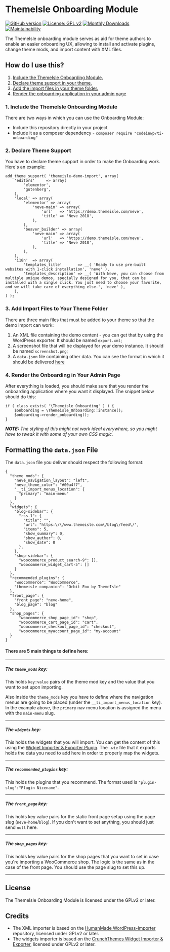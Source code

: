 # ThemeIsle Onboarding Module[![GitHub version](https://badge.fury.io/gh/Codeinwp%2Fti-onboarding.svg)](https://github.com/codeinwp/ti-onboarding)[![License: GPL v2](https://img.shields.io/badge/License-GPL%20v2-blue.svg)](https://www.gnu.org/licenses/gpl-2.0) [![Monthly Downloads](https://poser.pugx.org/codeinwp/ti-onboarding/d/monthly)](https://packagist.org/packages/codeinwp/ti-onboarding)[![Maintainability](https://api.codeclimate.com/v1/badges/0293152ac77178ca8718/maintainability)](https://codeclimate.com/github/abaicus/ti-onboarding/maintainability)The ThemeIsle onboarding module serves as aid for theme authors to enable an easier onboarding UX, allowing to install and activate plugins, change theme mods, and import content with XML files.How do I use this?---1. [Include the ThemeIsle Onboarding Module.](#1-include-the-themeisle-onboarding-module)2. [Declare theme support in your theme.](#2-declare-theme-support)3. [Add the import files in your theme folder.](#3-add-import-files-to-your-theme-folder)4. [Render the onboarding application in your admin page](#4-render-the-onboarding-in-your-admin-page)### 1. Include the ThemeIsle Onboarding ModuleThere are two ways in which you can use the Onboarding Module: - Include this repository directly in your project- Include it as a composer dependency - `composer require "codeinwp/ti-onboarding"`### 2. Declare Theme SupportYou have to declare theme support in order to make the Onboarding work. Here's an example:```add_theme_support( 'themeisle-demo-import', array(	'editors'     => array(		'elementor',		'gutenberg',	),	'local' => array(		'elementor' => array(			'neve-main' => array(				'url'   => 'https://demo.themeisle.com/neve',				'title' => 'Neve 2018',			),		),		'beaver_builder' => array(			'neve-main' => array(				'url'   => 'https://demo.themeisle.com/neve',				'title' => 'Neve 2018',			),		),	),	'i18n'  => array(		'templates_title'       => __( 'Ready to use pre-built websites with 1-click installation', 'neve' ),		'templates_description' => __( 'With Neve, you can choose from multiple unique demos, specially designed for you, that can be installed with a single click. You just need to choose your favorite, and we will take care of everything else.', 'neve' ),	),) );```### 3. Add Import Files to Your Theme FolderThere are three main files that must be added to your theme so that the demo import can work:1. An XML file containing the demo content - you can get that by using the WordPress exporter. It should be named `export.xml`;2. A screenshot file that will be displayed for your demo instance. It should be named `screenshot.png`;4. A `data.json` file containing other data. You can see the format in which it should be delivered [here](#-formatting-the-datajson-file)### 4. Render the Onboarding in Your Admin PageAfter everything is loaded, you should make sure that you render the onboarding application where you want it displayed.The snippet below should do this:```if ( class_exists( '\Themeisle_Onboarding' ) ) {	$onboarding = \Themeisle_Onboarding::instance();	$onboarding->render_onboarding();}```_**NOTE:** The styling of this might not work ideal everywhere, so you might have to tweak it with some of your own CSS magic._  Formatting the `data.json` File---The `data.json` file you deliver should respect the following format:```{  "theme_mods": {	"neve_navigation_layout": "left",	"neve_theme_color": "#00a4f7",  	"__ti_import_menus_location": {	  "primary": "main-menu"	}  },   "widgets": {	"blog-sidebar": {	  "rss-1": {		"title": "",		"url": "https:\/\/www.themeisle.com\/blog\/feed\/",		"items": 5,		"show_summary": 0,		"show_author": 0,		"show_date": 0	  },	},	"shop-sidebar": {	  "woocommerce_product_search-9": [],	  "woocommerce_widget_cart-5": []	}  },  "recommended_plugins": {	"woocommerce": "WooCommerce",	"themeisle-companion": "Orbit Fox by ThemeIsle"  },  "front_page": {	"front_page": "neve-home",	"blog_page": "blog"  },  "shop_pages": {	  "woocommerce_shop_page_id": "shop",	  "woocommerce_cart_page_id": "cart",	  "woocommerce_checkout_page_id": "checkout",	  "woocommerce_myaccount_page_id": "my-account"  }}```#### There are 5 main things to define here: ---##### The `theme_mods` key:This holds `key:value` pairs of the theme mod key and the value that you want to set upon importing.Also inside the `theme_mods` key you have to define where the navigation menus are going to be placed (under the `__ti_import_menus_location` key). In the example above, the `primary` nav menu location is assigned the menu with the `main-menu` slug. ---##### The `widgets` key:This holds the widgets that you will import. You can get the content of this using the [Widget Importer & Exporter Plugin](https://wordpress.org/plugins/widget-importer-exporter/). The `.wie` file that it exports holds the data you need to add here in order to properly map the widgets.---##### The `recommended_plugins` key:This holds the plugins that you recommend. The format used is `"plugin-slug":"Plugin Nicename"`.---##### The `front_page` key:This holds key value pairs for the static front page setup using the page slug (`neve-home`/`blog`). If you don't want to set anything, you should just send `null` here.---##### The `shop_pages` key:This holds key value pairs for the shop pages that you want to set in case you're importing a WooCommerce shop. The logic is the same as in the case of the front page. You should use the page slug to set this up.---License---The ThemeIsle Onboarding Module is licensed under the GPLv2 or later. Credits---- The XML importer is based on the [HumanMade WordPress-Importer](https://github.com/humanmade/WordPress-Importer) repository, licensed under GPLv2 or later.- The widgets importer is based on the [CrunchThemes Widget Importer & Exporter](https://github.com/churchthemes/widget-importer-exporter), licensed under GPLv2 or later.